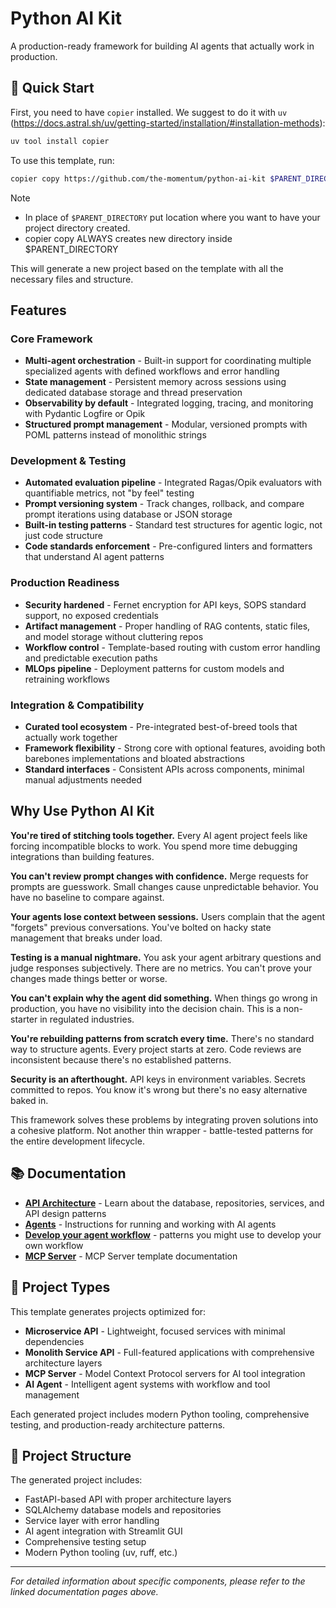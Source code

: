 # Python AI Kit

A production-ready framework for building AI agents that actually work in production.

## 🚀 Quick Start

First, you need to have `copier` installed. We suggest to do it with `uv` (https://docs.astral.sh/uv/getting-started/installation/#installation-methods):
```bash
uv tool install copier
```

To use this template, run:

```bash
copier copy https://github.com/the-momentum/python-ai-kit $PARENT_DIRECTORY --trust
```
> [!NOTE]
> - In place of `$PARENT_DIRECTORY` put location where you want to have your project directory created.
> - copier copy ALWAYS creates new directory inside $PARENT_DIRECTORY

This will generate a new project based on the template with all the necessary files and structure.

## Features

### Core Framework
- **Multi-agent orchestration** - Built-in support for coordinating multiple specialized agents with defined workflows and error handling
- **State management** - Persistent memory across sessions using dedicated database storage and thread preservation
- **Observability by default** - Integrated logging, tracing, and monitoring with Pydantic Logfire or Opik
- **Structured prompt management** - Modular, versioned prompts with POML patterns instead of monolithic strings

### Development & Testing
- **Automated evaluation pipeline** - Integrated Ragas/Opik evaluators with quantifiable metrics, not "by feel" testing
- **Prompt versioning system** - Track changes, rollback, and compare prompt iterations using database or JSON storage
- **Built-in testing patterns** - Standard test structures for agentic logic, not just code structure
- **Code standards enforcement** - Pre-configured linters and formatters that understand AI agent patterns

### Production Readiness
- **Security hardened** - Fernet encryption for API keys, SOPS standard support, no exposed credentials
- **Artifact management** - Proper handling of RAG contents, static files, and model storage without cluttering repos
- **Workflow control** - Template-based routing with custom error handling and predictable execution paths
- **MLOps pipeline** - Deployment patterns for custom models and retraining workflows

### Integration & Compatibility
- **Curated tool ecosystem** - Pre-integrated best-of-breed tools that actually work together
- **Framework flexibility** - Strong core with optional features, avoiding both barebones implementations and bloated abstractions
- **Standard interfaces** - Consistent APIs across components, minimal manual adjustments needed

## Why Use Python AI Kit

**You're tired of stitching tools together.** Every AI agent project feels like forcing incompatible blocks to work. You spend more time debugging integrations than building features.

**You can't review prompt changes with confidence.** Merge requests for prompts are guesswork. Small changes cause unpredictable behavior. You have no baseline to compare against.

**Your agents lose context between sessions.** Users complain that the agent "forgets" previous conversations. You've bolted on hacky state management that breaks under load.

**Testing is a manual nightmare.** You ask your agent arbitrary questions and judge responses subjectively. There are no metrics. You can't prove your changes made things better or worse.

**You can't explain why the agent did something.** When things go wrong in production, you have no visibility into the decision chain. This is a non-starter in regulated industries.

**You're rebuilding patterns from scratch every time.** There's no standard way to structure agents. Every project starts at zero. Code reviews are inconsistent because there's no established patterns.

**Security is an afterthought.** API keys in environment variables. Secrets committed to repos. You know it's wrong but there's no easy alternative baked in.

This framework solves these problems by integrating proven solutions into a cohesive platform. Not another thin wrapper - battle-tested patterns for the entire development lifecycle.

## 📚 Documentation

- [**API Architecture**](docs/api-architecture.md) - Learn about the database, repositories, services, and API design patterns
- [**Agents**](docs/agents.md) - Instructions for running and working with AI agents
- [**Develop your agent workflow**]({{project_name}}/README_agent.md) - patterns you might use to develop your own workflow
- [**MCP Server**]({{project_name}}/README_mcp-server.md) - MCP Server template documentation

## 🎯 Project Types

This template generates projects optimized for:

- **Microservice API** - Lightweight, focused services with minimal dependencies
- **Monolith Service API** - Full-featured applications with comprehensive architecture layers
- **MCP Server** - Model Context Protocol servers for AI tool integration
- **AI Agent** - Intelligent agent systems with workflow and tool management

Each generated project includes modern Python tooling, comprehensive testing, and production-ready architecture patterns.

## 📁 Project Structure

The generated project includes:
- FastAPI-based API with proper architecture layers
- SQLAlchemy database models and repositories
- Service layer with error handling
- AI agent integration with Streamlit GUI
- Comprehensive testing setup
- Modern Python tooling (uv, ruff, etc.)

---

*For detailed information about specific components, please refer to the linked documentation pages above.*